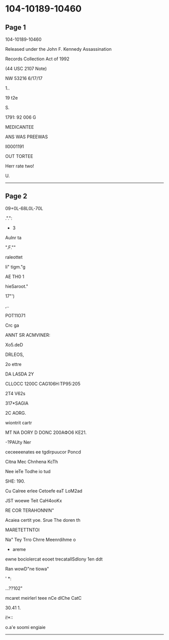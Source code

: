 # 104-10189-10460

## Page 1

104-10189-10460

Released under the John F. Kennedy Assassination

Records Collection Act of 1992

(44 USC 2107 Note)

NW 53216 6/17/17

1..

19 t2e

S.

1791: 92 006 G

MEDICANTEE

ANS WAS PREEWAS

ll0001191

OUT TORTEE

Herr rate two!

U.

---

## Page 2

09+0L-68L0L-70L

.".":

+ 3

Aulnr ta

".F.""

raleottet

li" tigm."g

AE TH0 1

hieSaroot."

17"')

,..

POT11O71

Crc ga

ANNT SR ACMVINER:

Xo5.deD

DRLEOS,

2o ettre

DA LASDA 2Y

CLLOCC 1200C CAG106H:TP95:205

2T4 V62s

317*SAGIA

2C AORG.

wiontrit cartr

MT NA DORY D DONC 200АФО6 КЕ21.

-?PAUty Ner

ceceeeenates ee tgdirpuucor Poncd

Citna Mec Chnhena KcTh

Nee ieTe Todhe io tud

SHE: 190.

Cu Calree erlee Cetoefe eaT LoM2ad

JST woewe Teit CaH4ooKx

RE COR TERAHONN!N"

Acaiea certit yoe. Srue The doren th

MARETETTNTOI

Na" Tey Trro Chrre Meenrdihme o

- areme

ewne bociolercat eooet trecatallSdlony 1en ddt

Ran wowD"ne tiowa"

' *:

…??102"

mcaret meirlerl teee nCe dlChe CatC

30.41 1.

i!*::

o.a'e soomi engiaie

---

